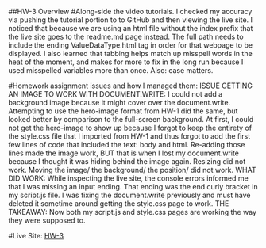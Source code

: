 ##HW-3 Overview
#Along-side the video tutorials.
 I checked my accuracy via pushing the tutorial portion to
to GitHub and then viewing the live site. I noticed that because we are using an
html file without the index prefix that the live site goes to the readme.md page
instead. The full path needs to include the ending ValueDataType.html tag in order
for that webpage to be displayed. I also learned that tabbing helps match up
misspell words in the heat of the moment, and makes for more to fix in the long run
because I used misspelled variables more than once. Also: case matters.

#Homework assignment issues and how I managed them:
ISSUE GETTING AN IMAGE TO WORK WITH DOCUMENT.WRITE:
 I could not add a background image because it might cover over the document.write.
Attempting to use the hero-image format from HW-1 did the same, but looked better by
comparison to the full-screen background. At first, I could not  get the hero-image
to show up because I forgot to keep the entirety of the style.css file that I imported
from HW-1 and thus forgot to add the first few lines of code that included the text:
body and html. Re-adding those lines made the image work, BUT that is when I lost my
document.write because I thought it was hiding behind the image again. Resizing
did not work. Moving the image/ the background/ the position/ did not work.
WHAT DID WORK:
 While inspecting the live site, the console errors informed me that I was missing an
input ending. That ending was the end curly bracket in my script.js file. I was fixing
the document.write previously and must have deleted it sometime around getting the
style.css page to work.
THE TAKEAWAY:
 Now both my script.js and style.css pages are working the way they were supposed to.



#Live Site:
[HW-3](https://ewilsey.github.io/MART441/HW-3/)
